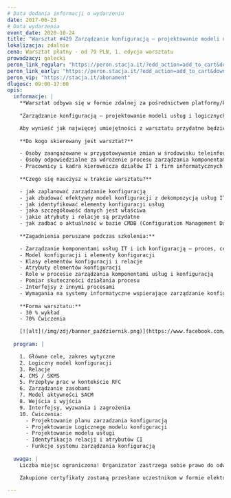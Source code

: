 ```yaml
---
# Data dodania informacji o wydarzeniu
date: 2017-06-23
# Data wydarzenia
event_date: 2020-10-24
title: "Warsztat #429 Zarządzanie konfiguracją – projektowanie modeli usług i logicznych modeli konfiguracji"
lokalizacja: zdalnie
cena: Warsztat płatny - od 79 PLN, 1. edycja warsztatu
prowadzacy: galecki
peron_link_regular: "https://peron.stacja.it/?edd_action=add_to_cart&download_id=3121&edd_options[price_id]=1"
peron_link_early: "https://peron.stacja.it/?edd_action=add_to_cart&download_id=3121&edd_options[price_id]=2"
peron_vip: "https://stacja.it/abonament"
dlugosc: 09:00-17:00
opis:
  informacje: |
    **Warsztat odbywa się w formie zdalnej za pośrednictwem platformy/komunikatora online, z wykorzystaniem dźwięku, obrazu z kamery, udostępniania ekranu komputera prowadzącego i uczestników.** 
  
    "Zarządzanie konfiguracją – projektowanie modeli usług i logicznych modeli konfiguracji" to warsztat, którego celem jest poszerzenie kwalifikacji w zakresie zarządzania komponentami usług IT i ich konfiguracją.

    Aby wynieść jak najwięcej umiejętności z warsztatu przydatne będzie posiadanie podstawowej wiedzy z obszaru dobrych praktyk zarządzania usługami IT.
 
    **Do kogo skierowany jest warsztat?**

    - Osoby zaangażowane w przygotowywanie zmian w środowisku teleinformatycznym, w ich weryfikację, autoryzację, wdrażanie i ocenę; 
    - Osoby odpowiedzialne za wdrożenie procesu zarządzania komponentami usług i konfiguracją oraz za jego bieżące funkcjonowanie;
    - Pracownicy i kadra kierownicza działów IT i firm informatycznych. Konsultanci i specjaliści IT.
 
    **Czego się nauczysz w trakcie warsztatu?**

    - jak zaplanować zarządzanie konfiguracją
    - jak zbudować efektywny model konfiguracji z dekompozycją usług IT od procesu biznesowego do elementów infrastruktury teleinformatycznej
    - jak identyfikować elementy konfiguracji usług
    - jaka szczegółowość danych jest właściwa
    - jakie atrybuty i relacje są przydatne
    - jak zadbać o aktualność w bazie CMDB (Configuration Management Database)
 
    **Zagadnienia poruszane podczas szkolenia:**

    - Zarządzanie komponentami usług IT i ich konfiguracją – proces, cele, kluczowe kroki, produkty, wyzwania
    - Model konfiguracji i elementy konfiguracji
    - Klasy elementów konfiguracji i relacje
    - Atrybuty elementów konfiguracji
    - Role w procesie zarządzania komponentami usług i konfiguracją
    - Pomiar skuteczności działania procesu
    - Interfejsy z innymi procesami
    - Wymagania na systemy informatyczne wspierające zarządzanie konfiguracją usług.
 
    **Forma warsztatu:**
    - 30 % wykład
    - 70% Ćwiczenia

    [![alt](/img/zdj/banner_październik.png)](https://www.facebook.com/StacjaIT)
    
  program: |

    1. Główne cele, zakres wytyczne
    2. Logiczny model konfiguracji
    3. Relacje
    4. CMS / SKMS
    5. Przepływ prac w kontekście RFC
    6. Zarządzanie zasobami
    7. Model aktywności SACM
    8. Wejścia i wyjścia
    9. Interfejsy, wyzwania i zagrożenia
    10. Ćwiczenia: 
      - Projektowanie planu zarzadzania konfiguracją
      - Projektowanie Logicznego modelu konfiguracji
      - Projektowanie modelu usługi
      - Identyfikacja relacji i atrybutów CI
      - Funkcje systemu zarządzania konfiguracją
  
  uwaga: |
    Liczba miejsc ograniczona! Organizator zastrzega sobie prawo do odwołania wydarzenia w przypadku niezgłoszenia się minimalnej liczby uczestników.

    Zakupione certyfikaty zostaną przesłane uczestnikom w formie elektoronicznej po warsztacie. Jeśli chcesz otrzymać zakupiony certyfikat w formie papierowej, zgłoś to mailowo na adres kontakt@stacja.it. 

---
```

